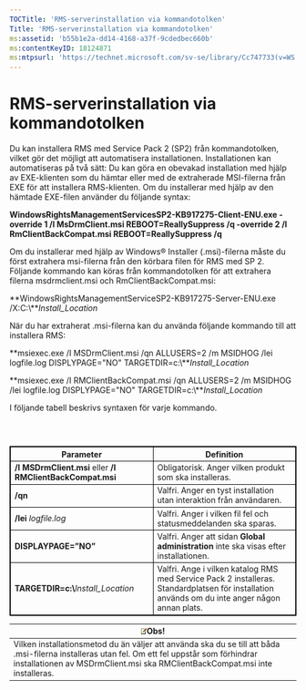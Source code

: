 ```yaml
---
TOCTitle: 'RMS-serverinstallation via kommandotolken'
Title: 'RMS-serverinstallation via kommandotolken'
ms:assetid: 'b55b1e2a-dd14-4168-a37f-9cdedbec660b'
ms:contentKeyID: 18124871
ms:mtpsurl: 'https://technet.microsoft.com/sv-se/library/Cc747733(v=WS.10)'
---
```


RMS-serverinstallation via kommandotolken
=========================================

Du kan installera RMS med Service Pack 2 (SP2) från kommandotolken, vilket gör det möjligt att automatisera installationen. Installationen kan automatiseras på två sätt: Du kan göra en obevakad installation med hjälp av EXE-klienten som du hämtar eller med de extraherade MSI-filerna från EXE för att installera RMS-klienten. Om du installerar med hjälp av den hämtade EXE-filen använder du följande syntax:

**WindowsRightsManagementServicesSP2-KB917275-Client-ENU.exe -override 1 /I MsDrmClient.msi REBOOT=ReallySuppress /q -override 2 /I RmClientBackCompat.msi REBOOT=ReallySuppress /q**

Om du installerar med hjälp av Windows® Installer (.msi)-filerna måste du först extrahera msi-filerna från den körbara filen för RMS med SP 2. Följande kommando kan köras från kommandotolken för att extrahera filerna msdrmclient.msi och RmClientBackCompat.msi:

**WindowsRightsManagementServiceSP2-KB917275-Server-ENU.exe /X:C:\\***Install\_Location*

När du har extraherat .msi-filerna kan du använda följande kommando till att installera RMS:

**msiexec.exe /I MSDrmClient.msi /qn ALLUSERS=2 /m MSIDHOG /lei logfile.log DISPLYPAGE="NO" TARGETDIR=c:\\***Install\_Location*

**msiexec.exe /I RMClientBackCompat.msi /qn ALLUSERS=2 /m MSIDHOG /lei logfile.log DISPLYPAGE="NO" TARGETDIR=c:\\***Install\_Location*

I följande tabell beskrivs syntaxen för varje kommando.

###  

 
<table style="border:1px solid black;">
<colgroup>
<col width="50%" />
<col width="50%" />
</colgroup>
<thead>
<tr class="header">
<th style="border:1px solid black;" >Parameter</th>
<th style="border:1px solid black;" >Definition</th>
</tr>
</thead>
<tbody>
<tr class="odd">
<td style="border:1px solid black;"><strong>/I MSDrmClient.msi</strong> eller <strong>/I RMClientBackCompat.msi</strong></td>
<td style="border:1px solid black;">Obligatorisk. Anger vilken produkt som ska installeras.</td>
</tr>
<tr class="even">
<td style="border:1px solid black;"><strong>/qn</strong></td>
<td style="border:1px solid black;">Valfri. Anger en tyst installation utan interaktion från användaren.</td>
</tr>
<tr class="odd">
<td style="border:1px solid black;"><strong>/lei</strong> <em>logfile.log</em></td>
<td style="border:1px solid black;">Valfri. Anger i vilken fil fel och statusmeddelanden ska sparas.</td>
</tr>
<tr class="even">
<td style="border:1px solid black;"><strong>DISPLAYPAGE=”NO”</strong></td>
<td style="border:1px solid black;">Valfri. Anger att sidan <strong>Global administration</strong> inte ska visas efter installationen.</td>
</tr>
<tr class="odd">
<td style="border:1px solid black;"><strong>TARGETDIR=c:\</strong><em>Install_Location</em></td>
<td style="border:1px solid black;">Valfri. Ange i vilken katalog RMS med Service Pack 2 installeras. Standardplatsen för installation används om du inte anger någon annan plats.</td>
</tr>
</tbody>
</table>
  
| ![](images/Cc747733.note(WS.10).gif)Obs!                                                                                                                                                          |  
|--------------------------------------------------------------------------------------------------------------------------------------------------------------------------------------------------------------------------------|  
| Vilken installationsmetod du än väljer att använda ska du se till att båda .msi-filerna installeras utan fel. Om ett fel uppstår som förhindrar installationen av MSDrmClient.msi ska RMClientBackCompat.msi inte installeras. |
